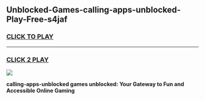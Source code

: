 
## Unblocked-Games-calling-apps-unblocked-Play-Free-s4jaf
<h3>
<a href="https://premium76.site?title=calling-apps-unblocked&ref=18A1">CLICK TO PLAY</a></h3>
<hr>

<h3>
<a href="https://premium76.site?title=calling-apps-unblocked&ref=18A1">CLICK 2 PLAY</a>
  
</h3>

<a href="https://premium76.site?title=calling-apps-unblocked&ref=18A1"><img src="https://clearcache.store/games.png"></a>


**calling-apps-unblocked games unblocked: Your Gateway to Fun and Accessible Online Gaming**
